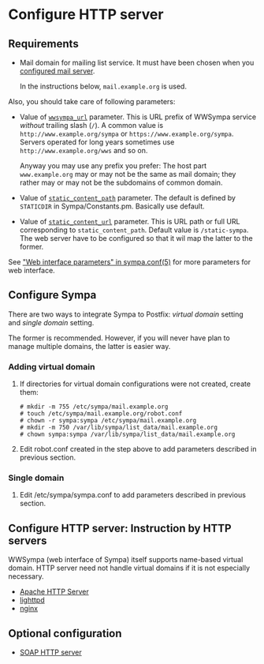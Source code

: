 Configure HTTP server
=====================

Requirements
------------

* Mail domain for mailing list service.  It must have been chosen when you
  [configured mail server](configure-mail-server.md).

  In the instructions below, ``mail.example.org`` is used.

Also, you should take care of following parameters:

* Value of [``wwsympa_url``](../man/sympa.conf.5.md#wwsympa_url) parameter.
  This is URL prefix of WWSympa service _without_ trailing slash (``/``).
  A common value is ``http://www.example.org/sympa`` or
  ``https://www.example.org/sympa``.  Servers operated for long years
  sometimes use ``http://www.example.org/wws`` and so on.

  Anyway you may use any prefix you prefer: The host part ``www.example.org``
  may or may not be the same as mail domain; they rather may or may not be the
  subdomains of common domain.

* Value of
  [``static_content_path``](../man/sympa.conf.5.md#static_content_path)
  parameter.  The default is defined by ``STATICDIR`` in Sympa/Constants.pm.
  Basically use default.

* Value of [``static_content_url``](../man/sympa.conf.5.md#static_content_url)
  parameter.  This is URL path or full URL corresponding to
  ``static_content_path``.  Default value is ``/static-sympa``.
  The web server have to be configured so that it wil map the latter to the
  former.

See ["Web interface parameters" in sympa.conf(5)](../man/sympa.conf.5#web-interface-parameters) for more parameters for web interface.

Configure Sympa
---------------

There are two ways to integrate Sympa to Postfix:
_virtual domain_ setting and _single domain_ setting.

The former is recommended.  However, if you will never have plan to manage
multiple domains, the latter is easier way.

### Adding virtual domain

1. If directories for virtual domain configurations were not created,
   create them:
   ```
   # mkdir -m 755 /etc/sympa/mail.example.org
   # touch /etc/sympa/mail.example.org/robot.conf
   # chown -r sympa:sympa /etc/sympa/mail.example.org
   # mkdir -m 750 /var/lib/sympa/list_data/mail.example.org
   # chown sympa:sympa /var/lib/sympa/list_data/mail.example.org
   ```
2. Edit robot.conf created in the step above to add parameters described in
   previous section.

### Single domain

1. Edit /etc/sympa/sympa.conf to add parameters described in previous section.

Configure HTTP server: Instruction by HTTP servers
--------------------------------------------------

WWSympa (web interface of Sympa) itself supports name-based virtual domain.
HTTP server need not handle virtual domains if it is not especially necessary.

- [Apache HTTP Server](configure-http-server-apache.md)
- [lighttpd](configure-http-server-lighttpd.md)
- [nginx](configure-http-server-nginx.md)

Optional configuration
----------------------

- [SOAP HTTP server](configure-http-server-soap.md)

